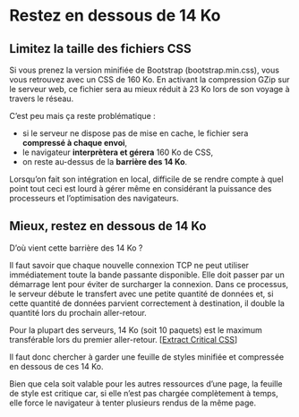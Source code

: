 Restez en dessous de 14 Ko
==========================

## Limitez la taille des fichiers CSS

Si vous prenez la version minifiée de Bootstrap (bootstrap.min.css), vous vous retrouvez avec un CSS de 160 Ko. En activant la compression GZip sur le serveur web, ce fichier sera au mieux réduit à 23 Ko lors de son voyage à travers le réseau.

C’est peu mais ça reste problématique :

- si le serveur ne dispose pas de mise en cache, le fichier sera **compressé à chaque envoi**,
- le navigateur **interprètera et gérera** 160 Ko de CSS,
- on reste au-dessus de la **barrière des 14 Ko**.

Lorsqu’on fait son intégration en local, difficile de se rendre compte à quel point tout ceci est lourd à gérer même en considérant la puissance des processeurs et l’optimisation des navigateurs.

## Mieux, restez en dessous de 14 Ko

D’où vient cette barrière des 14 Ko ?

Il faut savoir que chaque nouvelle connexion TCP ne peut utiliser immédiatement toute la bande passante disponible. Elle doit passer par un démarrage lent pour éviter de surcharger la connexion. Dans ce processus, le serveur débute le transfert avec une petite quantité de données et, si cette quantité de données parvient correctement à destination, il double la quantité lors du prochain aller-retour.

Pour la plupart des serveurs, 14 Ko (soit 10 paquets) est le maximum transférable lors du premier aller-retour. [[Extract Critical CSS](https://web.dev/extract-critical-css/)]

Il faut donc chercher à garder une feuille de styles minifiée et compressée en dessous de ces 14 Ko.

Bien que cela soit valable pour les autres ressources d’une page, la feuille de style est critique car, si elle n’est pas chargée complètement à temps, elle force le navigateur à tenter plusieurs rendus de la même page.
